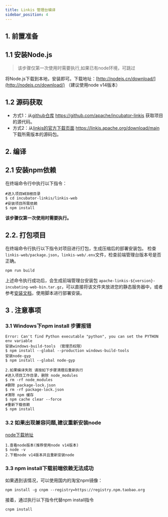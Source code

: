 ```yaml
---
title: Linkis 管理台编译
sidebar_position: 4
---
```


## 1. 前置准备

## 1.1 安装Node.js

>该步骤仅第一次使用时需要执行,如果已有node环境，可跳过

将Node.js下载到本地，安装即可。下载地址：[http://nodejs.cn/download/](http://nodejs.cn/download/) （建议使用node v14版本）

## 1.2 源码获取

- 方式1：从[github仓库](https://github.com/apache/incubator-linkis) <https://github.com/apache/incubator-linkis> 获取项目的源代码。
- 方式2：从[linkis的官方下载页面](https://linkis.apache.org/download/main) <https://linkis.apache.org/download/main> 下载所需版本的源码包。

## 2. 编译

## 2.1 安装npm依赖

在终端命令行中执行以下指令：

```
#进入项目WEB根目录
$ cd incubator-linkis/linkis-web
#安装项目所需依赖
$ npm install
```

**该步骤仅第一次使用时需要执行。**

## 2.2. 打包项目

在终端命令行执行以下指令对项目进行打包，生成压缩后的部署安装包。
检查`linkis-web/package.json`，`linkis-web/.env`文件，检查前端管理台版本号是否正确。

```
npm run build
```

上述命令执行成功后，会生成前端管理台安装包 `apache-linkis-${version}-incubating-web-bin.tar.gz`，可以直接将该文件夹放进您的静态服务器中，或者参考[安装文档](../deployment/web-install.md)，使用脚本进行部署安装。

## 3 . 注意事项

### 3.1 Windows下npm install 步骤报错

```shell
Error: Can't find Python executable "python", you can set the PYTHON env variable
安装windows-build-tools （管理员权限）
$ npm install --global --production windows-build-tools
安装node-gyp
$ npm install --global node-gyp

2.如果编译失败 请按如下步骤清理后重新执行
#进入项目工作目录，删除 node_modules
$ rm -rf node_modules
#删除 package-lock.json
$ rm -rf package-lock.json
#清除 npm 缓存
$ npm cache clear --force
#重新下载依赖
$ npm install

```

### 3.2  如果出现兼容问题,建议重新安装node

[node下载地址](https://nodejs.org/zh-cn/download/)

```shell
1.查看node版本(推荐使用node v14版本)
$ node -v
2.下载node v14版本并且重新安装node
```

### 3.3  npm install下载前端依赖无法成功

如果遇到该情况，可以使用国内的淘宝npm镜像：

```
npm install -g cnpm --registry=https://registry.npm.taobao.org
```

接着，通过执行以下指令代替npm install指令

```
cnpm install
```
